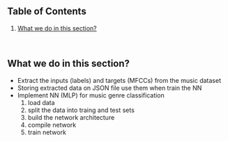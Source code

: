 ## Table of Contents

1. [What we do in this section?](#what-we-do-in-this-section)

&nbsp;

## What we do in this section?

- Extract the inputs (labels) and targets (MFCCs) from the music dataset
- Storing extracted data on JSON file use them when train the NN
- Implement NN (MLP) for music genre classification
  1. load data
  2. split the data into traing and test sets
  3. build the network architecture
  4. compile network
  5. train network

